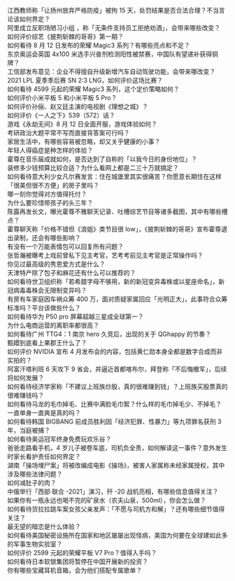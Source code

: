 江西教师称「让扬州放弃严格防疫」被拘 15 天，处罚结果是否合法合理？不当言论该如何界定？  
阿里成立反职场陋习小组 ，称「无条件支持员工拒绝劝酒」，会带来哪些改变？  
如何评价综艺《披荆斩棘的哥哥》第一期？  
如何看待 8 月 12 日发布的荣耀 Magic3 系列？有哪些亮点和不足？  
东京奥运会英国 4x100 米选手兴奋剂检测阳性被禁赛，中国队有望递补获得铜牌？  
工信部发布意见：企业不得擅自升级新增汽车自动驾驶功能，会带来哪改变？  
2021 LPL 夏季季后赛 SN 2:3 LNG，如何评价这场比赛？  
如何看待 4599 元起的荣耀 Magic3 系列，这个定价策略如何？  
如何评价小米平板 5 和小米平板 5 Pro？  
如何评价孙俪、赵又廷主演的电视剧《理想之城》？  
如何评价《一人之下》539（572）话？  
游戏《永劫无间》8 月 12 日全面开服，游戏体验如何？  
考研政治大题平常不写而直接背答案可行吗？  
家居生活中，有哪些容易被忽略，却又关乎健康的小事？  
年轻人得癌症是种怎样的体验？  
霍尊在音乐届成就如何，是否达到了自称的「以我今日的身份地位」？  
装修多少钱预算比较合适？为什么看网上都是二三十万就搞定？  
如何看待意大利少女凡尔赛发言：住在城堡里其实很痛苦？你愿意长期住在这样「很美但很不方便」的房子里吗？  
哪一刻你觉得对方值得托付？  
为什么要珍惜带孩子的头三年？  
陈露再发长文，曝光霍尊不雅聊天记录、吐槽综艺节目等诸多截图，其中有哪些槽点？  
霍尊聊天称「价格不错但《浪姐》类节目很 low」，《披荆斩棘的哥哥》宣布霍尊退出录制，还会有哪些影响？  
有没有一个万能表情包可以回复所有问题？  
张哲瀚被曝考上戏前曾私下见主考官，艺考考前见主考官是正常操作吗？  
你见过最高级的秀恩爱方式是什么？  
天津特产除了包子和麻花还有什么可以推荐的？  
如何看待世卫组织称「若希腊字母不够用，新的新冠变异毒株或以星座命名」，新冠病毒毒株会无限制变异吗？  
有房有车家庭因车祸众筹 400 万，面对质疑家属回应「光明正大」，此事符合众筹标准吗？平台该做些什么？  
如何看待华为 P50 pro 屏幕超越三星成全球第一？  
为什么电商运营的离职率都很高？  
如何看待广州 TTG4：1 南京 hero 久竞后，出现的关于 QGhappy 的节奏？  
甄嬛到底看上果郡王什么了？  
如何评价 NVIDIA 宣布 4 月发布会的内容，包括黄仁勋本身全都是数字合成而非实拍的？  
阿富汗塔利班 6 天攻下 9 省会，并逼近首都喀布尔，拜登称「不后悔撤军」，后续将如何发展？  
如何看待经济学家称「不建议上班族炒股，真的很难赚到钱」？上班族买股票真的很难赚钱吗？  
如何看待马龙的毛巾掉毛、比赛中满脸毛巾絮？什么样的毛巾掉毛少、不掉毛？  
一直单身一直爽是真的吗？  
如何看待韩国 BIGBANG 前成员胜利因「经济犯罪、性暴力」等九项罪名获刑 3 年，当庭被捕？  
如何看待奥运冠军终身免费玩欢乐谷？  
爸爸走路看手机，4 岁儿子被卷车底，司机负全责，如何解读这一事件？意外发生时家长看护责任如何界定？  
湖南「操场埋尸案」将被改编成电影《操场》，被害人家属称未经家属授权，其中涉及哪些法律问题？  
如何减肚子的肉？  
中俄举行「西部·联合 -2021」演习，歼 -20 战机亮相，有哪些信息值得关注？  
如果你有一瓶永远也喝不完的矿泉水（农夫山泉，500ml），你会怎么做？  
如何看待货拉拉跳车案女孩父亲发声：「不愿与司机方和解」？还有哪些细节值得关注？  
最无望的暗恋是什么体验？  
如何看待美国秘密设施所在国家和地区屡屡出现怪病，美国为何要在全球建如此多的军事生物实验室？  
如何评价 2599 元起的荣耀平板 V7 Pro？值得入手吗？  
如何看待日本软银集团将暂停在中国开展新的投资？  
你有哪些宝藏耳机音箱，会为他们搭配专属歌单？  
